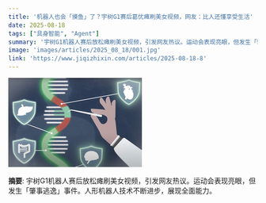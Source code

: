 ```yaml
---
title: '机器人也会「摸鱼」了？宇树G1赛后葛优瘫刷美女视频，网友：比人还懂享受生活'
date: 2025-08-18
tags: ["具身智能", "Agent"]
summary: '宇树G1机器人赛后放松瘫刷美女视频，引发网友热议。运动会表现亮眼，但发生「肇事逃逸」事件。人形机器人技术不断进步，展现全面能力。'
image: 'images/articles/2025_08_18/001.jpg'
link: 'https://www.jiqizhixin.com/articles/2025-08-18-8'
---
```

![机器人也会「摸鱼」了？宇树G1赛后葛优瘫刷美女视频，网友：比人还懂享受生活](images/articles/2025_08_18/001.jpg)

**摘要**: 宇树G1机器人赛后放松瘫刷美女视频，引发网友热议。运动会表现亮眼，但发生「肇事逃逸」事件。人形机器人技术不断进步，展现全面能力。

